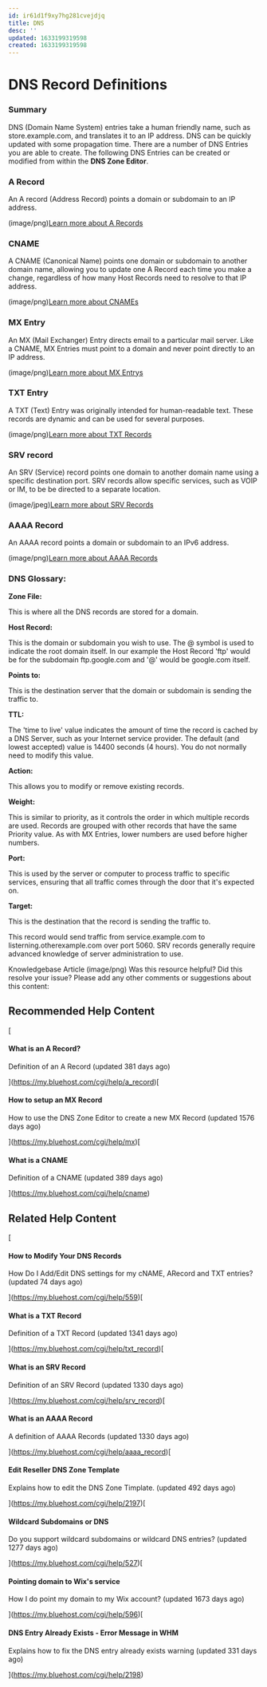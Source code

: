 ```yaml
---
id: ir61d1f9xy7hg281cvejdjq
title: DNS
desc: ''
updated: 1633199319598
created: 1633199319598
---
```


# DNS Record Definitions

### Summary

DNS (Domain Name System) entries take a human friendly name, such as store.example.com, and translates it to an IP address. DNS can be quickly updated with some propagation time. There are a number of DNS Entries you are able to create. The following DNS Entries can be created or modified from within the **DNS Zone Editor**.

### A Record

An A record (Address Record) points a domain or subdomain to an IP address.

(image/png)[Learn more about A Records](http://bluehost.com/cgi/help/a_record)

### CNAME

A CNAME (Canonical Name) points one domain or subdomain to another domain name, allowing you to update one A Record each time you make a change, regardless of how many Host Records need to resolve to that IP address.

(image/png)[Learn more about CNAMEs](http://bluehost.com/cgi/help/cname)

### MX Entry

An MX (Mail Exchanger) Entry directs email to a particular mail server. Like a CNAME, MX Entries must point to a domain and never point directly to an IP address.

(image/png)[Learn more about MX Entrys](http://bluehost.com/cgi/help/mxentry)

### TXT Entry

A TXT (Text) Entry was originally intended for human-readable text. These records are dynamic and can be used for several purposes.

(image/png)[Learn more about TXT Records](http://bluehost.com/cgi/help/txt_record)

### SRV record

An SRV (Service) record points one domain to another domain name using a specific destination port. SRV records allow specific services, such as VOIP or IM, to be be directed to a separate location.

(image/jpeg)[Learn more about SRV Records](http://bluehost.com/cgi/help/srv_record)

### AAAA Record

An AAAA record points a domain or subdomain to an IPv6 address.

(image/png)[Learn more about AAAA Records](http://bluehost.com/cgi/help/aaaa_record)

### DNS Glossary:

**Zone File:**

This is where all the DNS records are stored for a domain.

**Host Record:**

This is the domain or subdomain you wish to use. The @ symbol is used to indicate the root domain itself. In our example the Host Record 'ftp' would be for the subdomain ftp.google.com and '@' would be google.com itself.

**Points to:**

This is the destination server that the domain or subdomain is sending the traffic to.

**TTL:**

The 'time to live' value indicates the amount of time the record is cached by a DNS Server, such as your Internet service provider. The default (and lowest accepted) value is 14400 seconds (4 hours). You do not normally need to modify this value.

**Action:**

This allows you to modify or remove existing records.

**Weight:**

This is similar to priority, as it controls the order in which multiple records are used. Records are grouped with other records that have the same Priority value. As with MX Entries, lower numbers are used before higher numbers.

**Port:**

This is used by the server or computer to process traffic to specific services, ensuring that all traffic comes through the door that it's expected on.

**Target:**

This is the destination that the record is sending the traffic to.

This record would send traffic from service.example.com to listerning.otherexample.com over port 5060. SRV records generally require advanced knowledge of server administration to use.

Knowledgebase Article (image/png)
Was this resource helpful?
Did this resolve your issue?
Please add any other comments or suggestions about this content:

## Recommended Help Content

[

#### What is an A Record?

Definition of an A Record (updated 381 days ago)

](https://my.bluehost.com/cgi/help/a_record)[

#### How to setup an MX Record

How to use the DNS Zone Editor to create a new MX Record (updated 1576 days ago)

](https://my.bluehost.com/cgi/help/mx)[

#### What is a CNAME

Definition of a CNAME (updated 389 days ago)

](https://my.bluehost.com/cgi/help/cname)

## Related Help Content

[

#### How to Modify Your DNS Records

How Do I Add/Edit DNS settings for my cNAME, ARecord and TXT entries? (updated 74 days ago)

](https://my.bluehost.com/cgi/help/559)[

#### What is a TXT Record

Definition of a TXT Record (updated 1341 days ago)

](https://my.bluehost.com/cgi/help/txt_record)[

#### What is an SRV Record

Definition of an SRV Record (updated 1330 days ago)

](https://my.bluehost.com/cgi/help/srv_record)[

#### What is an AAAA Record

A definition of AAAA Records (updated 1330 days ago)

](https://my.bluehost.com/cgi/help/aaaa_record)[

#### Edit Reseller DNS Zone Template

Explains how to edit the DNS Zone Timplate. (updated 492 days ago)

](https://my.bluehost.com/cgi/help/2197)[

#### Wildcard Subdomains or DNS

Do you support wildcard subdomains or wildcard DNS entries? (updated 1277 days ago)

](https://my.bluehost.com/cgi/help/527)[

#### Pointing domain to Wix's service

How I do point my domain to my Wix account? (updated 1673 days ago)

](https://my.bluehost.com/cgi/help/596)[

#### DNS Entry Already Exists - Error Message in WHM

Explains how to fix the DNS entry already exists warning (updated 331 days ago)

](https://my.bluehost.com/cgi/help/2198)
